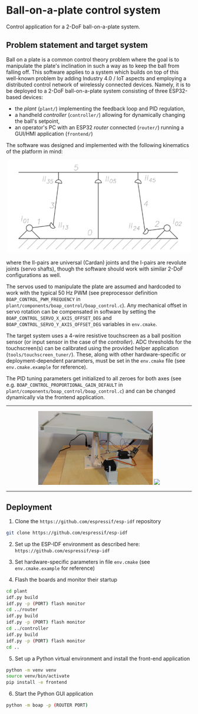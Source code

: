 # Ball-on-a-plate control system

Control application for a 2-DoF ball-on-a-plate system.

## Problem statement and target system

Ball on a plate is a common control theory problem where the goal is to manipulate the plate's inclination in such a way as to keep the ball from falling off. This software applies to a system which builds on top of this well-known problem by adding Industry 4.0 / IoT aspects and employing a distributed control network of wirelessly connected devices. Namely, it is to be deployed to a 2-DoF ball-on-a-plate system consisting of three ESP32-based devices:
- the *plant* (`plant/`) implementing the feedback loop and PID regulation,
- a handheld *controller* (`controller/`) allowing for dynamically changing the ball's setpoint,
- an operator's PC with an ESP32 *router* connected (`router/`) running a GUI/HMI application (`frontend/`)

The software was designed and implemented with the following kinematics of the platform in mind:

<div align="center"><img src="doc/kinematics.png" width=500/></div>

where the II-pairs are universal (Cardan) joints and the I-pairs are revolute joints (servo shafts), though the software should work with similar 2-DoF configurations as well.

The servos used to manipulate the plate are assumed and hardcoded to work with the typical 50 Hz PWM (see preprocessor definition `BOAP_CONTROL_PWM_FREQUENCY` in `plant/components/boap_control/boap_control.c`). Any mechanical offset in servo rotation can be compensated in software by setting the `BOAP_CONTROL_SERVO_X_AXIS_OFFSET_DEG` and `BOAP_CONTROL_SERVO_Y_AXIS_OFFSET_DEG` variables in `env.cmake`.

The target system uses a 4-wire resistive touchscreen as a ball position sensor (or input sensor in the case of the *controller*). ADC thresholds for the touchscreen(s) can be calibrated using the provided helper application (`tools/touchscreen_tuner/`). These, along with other hardware-specific or deployment-dependent parameters, must be set in the `env.cmake` file (see `env.cmake.example` for reference).

The PID tuning parameters get initialized to all zeroes for both axes (see e.g. `BOAP_CONTROL_PROPORTIONAL_GAIN_DEFAULT` in `plant/components/boap_control/boap_control.c`) and can be changed dynamically via the frontend application.

---

<div align="center"><img src="doc/device0.png" height=200/>  <img src="doc/device1.png" height=200/></div>

---

## Deployment

1. Clone the `https://github.com/espressif/esp-idf` repository

```bash
git clone https://github.com/espressif/esp-idf
```

2. Set up the ESP-IDF environment as described here:
   `https://github.com/espressif/esp-idf`

3. Set hardware-specific parameters in file `env.cmake` (see `env.cmake.example` for
   reference)

4. Flash the boards and monitor their startup

```bash
cd plant
idf.py build
idf.py -p (PORT) flash monitor
cd ../router
idf.py build
idf.py -p (PORT) flash monitor
cd ../controller
idf.py build
idf.py -p (PORT) flash monitor
cd ..
```

5. Set up a Python virtual environment and install the front-end application

```bash
python -m venv venv
source venv/bin/activate
pip install -e frontend
```

6. Start the Python GUI application

```bash
python -m boap -p (ROUTER PORT)
```
